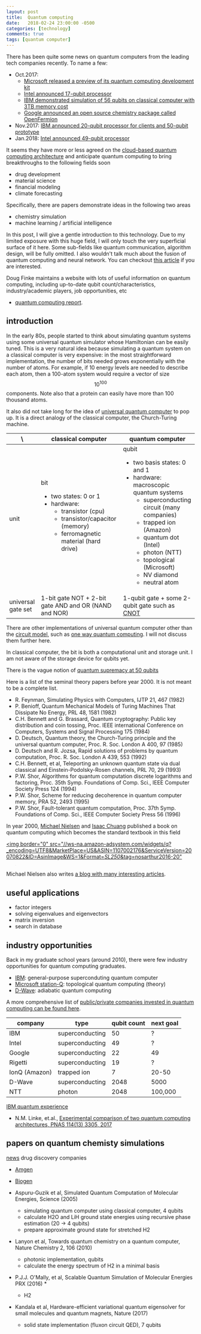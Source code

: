 ```yaml
---
layout: post
title:  Quantum computing
date:   2018-02-24 23:00:00 -0500
categories: [technology]
comments: true
tags: [quantum computer]
---
```


There has been quite some news on quantum computers from the leading tech companies recently. To name a few:

* Oct.2017:
    * [Microsoft released a preview of its quantum computing development kit](https://docs.microsoft.com/en-us/quantum/?view=qsharp-preview)
    * [Intel announced 17-qubit processor](https://newsroom.intel.com/news/intel-delivers-17-qubit-superconducting-chip-advanced-packaging-qutech/)
    * [IBM demonstrated simulation of 56 qubits on classical computer with 3TB memory cost](https://www.ibm.com/blogs/research/2017/10/quantum-computing-barrier/)
    * [Google announced an open source chemistry package called OpenFermion](https://research.googleblog.com/2017/10/announcing-openfermion-open-source.html)
* Nov.2017: [IBM announced 20-qubit processor for clients and 50-qubit prototype](https://www-03.ibm.com/press/us/en/pressrelease/53374.wss)
* Jan.2018: [Intel announced 49-qubit processor](https://newsroom.intel.com/news/intel-advances-quantum-neuromorphic-computing-research/)

It seems they have more or less agreed on the [cloud-based quantum computing architecture](https://en.wikipedia.org/wiki/Cloud-based_quantum_computing) and anticipate quantum computing to bring breakthroughs to the following fields soon

* drug development
* material science
* financial modeling
* climate forecasting

Specifically, there are papers demonstrate ideas in the following two areas

* chemistry simulation
* machine learning / artificial intelligence

In this post, I will give a gentle introduction to this technology.
Due to my limited exposure with this huge field, I will only touch the very superficial surface of it here.
Some sub-fields like quantum communication, algorithm design, will be fully omitted.
I also wouldn't talk much about the fusion of quantum computing and neural network.
You can checkout [this article](https://www.quantamagazine.org/job-one-for-quantum-computers-boost-artificial-intelligence-20180129/) if you are interested.

Doug Finke maintains a website with lots of useful information on quantum computing,
including up-to-date qubit count/characteristics, industry/academic players, job opportunities, etc

* [quantum computing report](https://quantumcomputingreport.com/).

## introduction

In the early 80s, people started to think about simulating quantum systems using some universal quantum simulator whose Hamiltonian can be easily tuned.
This is a very natural idea because simulating a quantum system on a classical computer is very expensive:
in the most straightforward implementation, the number of bits needed grows exponentially with the number of atoms.
For example, if 10 energy levels are needed to describe each atom, then a 100-atom system would require a vector of size $$10^{100}$$ components.
Note also that a protein can easily have more than 100 thousand atoms.

It also did not take long for the idea of [universal quantum computer](https://en.wikipedia.org/wiki/Quantum_Turing_machine) to pop up.
It is a direct analogy of the classical computer, the Church-Turing machine.

 \ | classical computer | quantum computer
 --- | --- | ---
 unit | bit <ul><li>two states: 0 or 1</li><li>hardware: <ul><li>transistor (cpu)</li><li>transistor/capacitor (memory)</li><li>ferromagnetic material (hard drive)</li></ul> </li> </ul> | qubit <ul><li>two basis states: 0 and 1</li><li>hardware: macroscopic quantum systems <ul><li>superconducting circuit (many companies) </li> <li>trapped ion (Amazon)</li> <li>quantum dot (Intel)</li><li>photon (NTT) </li> <li>topological (Microsoft) </li> <li>NV diamond</li><li>neutral atom</li></ul> </li> </ul>
 universal gate set| 1-bit gate NOT + 2-bit gate AND and OR (NAND and NOR) | 1-qubit gate + some 2-qubit gate such as [CNOT](https://en.wikipedia.org/wiki/Controlled_NOT_gate)


There are other implementations of universal quantum computer other than the [circuit model](https://en.wikipedia.org/wiki/Quantum_circuit),
such as [one way quantum computing](https://en.wikipedia.org/wiki/One-way_quantum_computer).
I will not discuss them further here.

In classical computer, the bit is both a computational unit and storage unit.
I am not aware of the storage device for qubits yet.

There is the vague notion of [quantum supremacy at 50 qubits](https://en.wikipedia.org/wiki/Quantum_supremacy)

Here is a list of the seminal theory papers before year 2000. It is not meant to be a complete list.

* R. Feynman, Simulating Physics with Computers, IJTP 21, 467 (1982)
* P. Benioff, Quantum Mechanical Models of Turing Machines That Dissipate No Energy, PRL 48, 1581 (1982)
* C.H. Bennett and G. Brassard, Quantum cryptography: Public key distribution and coin tossing, Proc. IEEE international Conference on Computers, Systems and Signal Processing 175 (1984)
* D. Deutsch, Quantum theory, the Church-Turing principle and the universal quantum computer, Proc. R. Soc. London A 400, 97 (1985)
* D. Deutsch and R. Jozsa, Rapid solutions of problems by quantum computation, Proc. R. Soc. London A 439, 553 (1992)
* C.H. Bennett, et al, Teleporting an unknown quantum state via dual classical and Einstein-Podolsky-Rosen channels, PRL 70, 29 (1993)
* P.W. Shor, Algorithms for quantum computation discrete logarithms and factoring, Proc. 35th Symp. Foundations of Comp. Sci., IEEE Computer Society Press 124 (1994)
* P.W. Shor, Scheme for reducing decoherence in quantum computer memory, PRA 52, 2493 (1995)
* P.W. Shor, Fault-tolerant quantum computation,  Proc. 37th Symp. Foundations of Comp. Sci., IEEE Computer Society Press 56 (1996)

In year 2000, [Michael Nielsen](https://en.wikipedia.org/wiki/Michael_Nielsen) and [Isaac Chuang](https://en.wikipedia.org/wiki/Isaac_Chuang) published a book on quantum computing which becomes the standard textbook in this field

<a target="_blank"  
href="https://www.amazon.com/gp/product/1107002176/ref=as_li_tl?ie=UTF8&camp=1789&creative=9325&creativeASIN=1107002176&linkCode=as2&tag=nosarthur2016-20&linkId=1c89937daa1c6beab7b2f06bdb66724e"><img border="0" 
src="//ws-na.amazon-adsystem.com/widgets/q?_encoding=UTF8&MarketPlace=US&ASIN=1107002176&ServiceVersion=20070822&ID=AsinImage&WS=1&Format=_SL250_&tag=nosarthur2016-20" 
></a><img src="//ir-na.amazon-adsystem.com/e/ir?t=nosarthur2016-20&l=am2&o=1&a=1107002176" width="1" height="1" border="0" 
alt="" style="border:none !important; margin:0px !important;" />

Michael Nielsen also writes [a blog with many interesting articles](http://michaelnielsen.org/).

## useful applications

* factor integers
* solving eigenvalues and eigenvectors
* matrix inversion
* search in database

## industry opportunities

Back in my graduate school years (around 2010), there were few industry opportunities for quantum computing graduates.

* [IBM](https://www.research.ibm.com/ibm-q/): general-purpose superconduting quantum computer
* [Microsoft station-Q](https://www.microsoft.com/en-us/research/group/microsoft-quantum-santa-barbara-station-q/): topological quantum computing (theory)
* [D-Wave](https://www.dwavesys.com): adiabatic quantum computing

A more comprehensive list of [public/private companies invested in quantum computing can be found here](https://quantumcomputingreport.com/players/).

company | type | qubit count | next goal
--- | --- | --- | ---
IBM | superconducting | 50 | ?
Intel |superconducting | 49 | ?
Google | superconducting | 22 | 49
Rigetti | superconducting | 19 | ?
IonQ (Amazon) | trapped ion | 7 | 20-50
D-Wave | superconducting | 2048 | 5000
NTT | photon | 2048 | 100,000


[IBM quantum experience](https://en.wikipedia.org/wiki/IBM_Quantum_Experience)


* N.M. Linke, et.al., [Experimental comparison of two quantum computing architectures, PNAS 114(13) 3305, 2017](http://www.pnas.org/content/114/13/3305)


## papers on quantum chemisty simulations

[news](https://edgylabs.com/11-companies-set-for-a-quantum-computing-leap)
drug discovery companies

* [Amgen](http://www.amgen.com/)
* [Biogen](https://www.biogen.com/)


* Aspuru-Guzik et al, Simulated Quantum Computation of Molecular Energies, Science (2005)
    * simulating quantum computer using classical computer, 4 qubits
    * calculate H2O and LiH ground state energies using recursive phase estimation (20 -> 4 qubits)
    * prepare approximate ground state for stretched H2
* Lanyon et al, Towards quantum chemistry on a quantum computer, Nature Chemistry 2, 106 (2010)
    * photonic implementation, qubits
    * calculate the energy spectrum of H2 in a minimal basis
* P.J.J. O'Mally, et al, Scalable Quantum Simulation of Molecular Energies PRX (2016)
    * 
    * H2
* Kandala et al, Hardware-efficient variational quantum eigensolver for small molecules and quantum magnets, Nature (2017)
    * solid state implementation (fluxon circuit QED), 7 qubits


